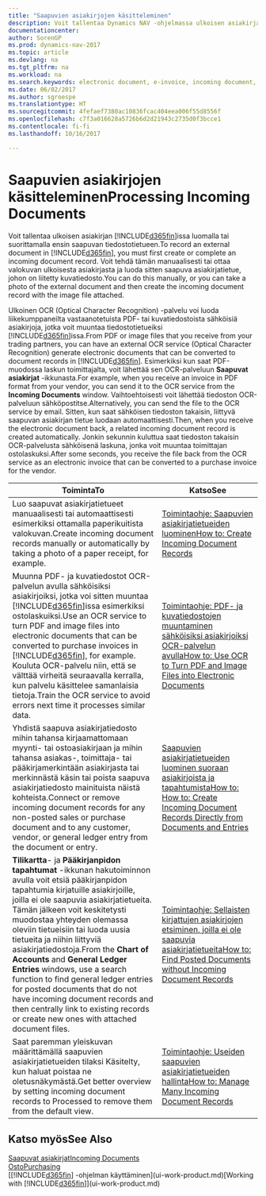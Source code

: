 ```yaml
---
title: "Saapuvien asiakirjojen käsitteleminen"
description: Voit tallentaa Dynamics NAV -ohjelmassa ulkoisen asiakirjan, kuten PDF-asiakirjan, luomalla tai suorittamalla ensin saapuvan tiedostotietueen.
documentationcenter: 
author: SorenGP
ms.prod: dynamics-nav-2017
ms.topic: article
ms.devlang: na
ms.tgt_pltfrm: na
ms.workload: na
ms.search.keywords: electronic document, e-invoice, incoming document, OCR, ecommerce, document exchange, import invoice
ms.date: 06/02/2017
ms.author: sgroespe
ms.translationtype: HT
ms.sourcegitcommit: 4fefaef7380ac10836fcac404eea006f55d8556f
ms.openlocfilehash: c7f3a016628a5726b6d2d21943c2735d0f3bcce1
ms.contentlocale: fi-fi
ms.lasthandoff: 10/16/2017

---
```

# <a name="processing-incoming-documents"></a><span data-ttu-id="2a90d-103">Saapuvien asiakirjojen käsitteleminen</span><span class="sxs-lookup"><span data-stu-id="2a90d-103">Processing Incoming Documents</span></span>
<span data-ttu-id="2a90d-104">Voit tallentaa ulkoisen asiakirjan [!INCLUDE[d365fin](includes/d365fin_md.md)]issa luomalla tai suorittamalla ensin saapuvan tiedostotietueen.</span><span class="sxs-lookup"><span data-stu-id="2a90d-104">To record an external document in [!INCLUDE[d365fin](includes/d365fin_md.md)], you must first create or complete an incoming document record.</span></span> <span data-ttu-id="2a90d-105">Voit tehdä tämän manuaalisesti tai ottaa valokuvan ulkoisesta asiakirjasta ja luoda sitten saapuva asiakirjatietue, johon on liitetty kuvatiedosto.</span><span class="sxs-lookup"><span data-stu-id="2a90d-105">You can do this manually, or you can take a photo of the external document and then create the incoming document record with the image file attached.</span></span>

<span data-ttu-id="2a90d-106">Ulkoinen OCR (Optical Character Recognition) -palvelu voi luoda liikekumppaneilta vastaanotetuista PDF- tai kuvatiedostoista sähköisiä asiakirjoja, jotka voit muuntaa tiedostotietueiksi [!INCLUDE[d365fin](includes/d365fin_md.md)]issa.</span><span class="sxs-lookup"><span data-stu-id="2a90d-106">From PDF or image files that you receive from your trading partners, you can have an external OCR service (Optical Character Recognition) generate electronic documents that can be converted to document records in [!INCLUDE[d365fin](includes/d365fin_md.md)].</span></span> <span data-ttu-id="2a90d-107">Esimerkiksi kun saat PDF-muodossa laskun toimittajalta, voit lähettää sen OCR-palveluun **Saapuvat asiakirjat** -ikkunasta.</span><span class="sxs-lookup"><span data-stu-id="2a90d-107">For example, when you receive an invoice in PDF format from your vendor, you can send it to the OCR service from the **Incoming Documents** window.</span></span> <span data-ttu-id="2a90d-108">Vaihtoehtoisesti voit lähettää tiedoston OCR-palveluun sähköpostitse.</span><span class="sxs-lookup"><span data-stu-id="2a90d-108">Alternatively, you can send the file to the OCR service by email.</span></span> <span data-ttu-id="2a90d-109">Sitten, kun saat sähköisen tiedoston takaisin, liittyvä saapuvan asiakirjan tietue luodaan automaattisesti.</span><span class="sxs-lookup"><span data-stu-id="2a90d-109">Then, when you receive the electronic document back, a related incoming document record is created automatically.</span></span> <span data-ttu-id="2a90d-110">Jonkin sekunnin kuluttua saat tiedoston takaisin OCR-palvelusta sähköisenä laskuna, jonka voit muuntaa toimittajan ostolaskuksi.</span><span class="sxs-lookup"><span data-stu-id="2a90d-110">After some seconds, you receive the file back from the OCR service as an electronic invoice that can be converted to a purchase invoice for the vendor.</span></span>

| <span data-ttu-id="2a90d-111">Toiminta</span><span class="sxs-lookup"><span data-stu-id="2a90d-111">To</span></span> | <span data-ttu-id="2a90d-112">Katso</span><span class="sxs-lookup"><span data-stu-id="2a90d-112">See</span></span> |
| --- | --- |
| <span data-ttu-id="2a90d-113">Luo saapuvat asiakirjatietueet manuaalisesti tai automaattisesti esimerkiksi ottamalla paperikuitista valokuvan.</span><span class="sxs-lookup"><span data-stu-id="2a90d-113">Create incoming document records manually or automatically by taking a photo of a paper receipt, for example.</span></span> |[<span data-ttu-id="2a90d-114">Toimintaohje: Saapuvien asiakirjatietueiden luominen</span><span class="sxs-lookup"><span data-stu-id="2a90d-114">How to: Create Incoming Document Records</span></span>](across-how-create-income-document-records.md) |
| <span data-ttu-id="2a90d-115">Muunna PDF- ja kuvatiedostot OCR-palvelun avulla sähköisiksi asiakirjoiksi, jotka voi sitten muuntaa [!INCLUDE[d365fin](includes/d365fin_md.md)]issa esimerkiksi ostolaskuiksi.</span><span class="sxs-lookup"><span data-stu-id="2a90d-115">Use an OCR service to turn PDF and image files into electronic documents that can be converted to purchase invoices in [!INCLUDE[d365fin](includes/d365fin_md.md)], for example.</span></span> <span data-ttu-id="2a90d-116">Kouluta OCR-palvelu niin, että se välttää virheitä seuraavalla kerralla, kun palvelu käsittelee samanlaisia tietoja.</span><span class="sxs-lookup"><span data-stu-id="2a90d-116">Train the OCR service to avoid errors next time it processes similar data.</span></span> |[<span data-ttu-id="2a90d-117">Toimintaohje: PDF- ja kuvatiedostojen muuntaminen sähköisiksi asiakirjoiksi OCR-palvelun avulla</span><span class="sxs-lookup"><span data-stu-id="2a90d-117">How to: Use OCR to Turn PDF and Image Files into Electronic Documents</span></span>](across-how-use-ocr-pdf-images-files.md) |
| <span data-ttu-id="2a90d-118">Yhdistä saapuva asiakirjatiedosto mihin tahansa kirjaamattomaan myynti- tai ostoasiakirjaan ja mihin tahansa asiakas-, toimittaja- tai pääkirjamerkintään asiakirjasta tai merkinnästä käsin tai poista saapuva asiakirjatiedosto mainituista näistä kohteista.</span><span class="sxs-lookup"><span data-stu-id="2a90d-118">Connect or remove incoming document records for any non-posted sales or purchase document and to any customer, vendor, or general ledger entry from the document or entry.</span></span> |[<span data-ttu-id="2a90d-119">Saapuvien asiakirjatietueiden luominen suoraan asiakirjoista ja tapahtumista</span><span class="sxs-lookup"><span data-stu-id="2a90d-119">How to: How to: Create Incoming Document Records Directly from Documents and Entries</span></span>](across-how-connect-disconnect-income-document-records.md) |
| <span data-ttu-id="2a90d-120">**Tilikartta**- ja **Pääkirjanpidon tapahtumat** -ikkunan hakutoiminnon avulla voit etsiä pääkirjanpidon tapahtumia kirjatuille asiakirjoille, joilla ei ole saapuvia asiakirjatietueita. Tämän jälkeen voit keskitetysti muodostaa yhteyden olemassa oleviin tietueisiin tai luoda uusia tietueita ja niihin liittyviä asiakirjatiedostoja.</span><span class="sxs-lookup"><span data-stu-id="2a90d-120">From the **Chart of Accounts** and **General Ledger Entries** windows, use a search function to find general ledger entries for posted documents that do not have incoming document records and then centrally link to existing records or create new ones with attached document files.</span></span> |[<span data-ttu-id="2a90d-121">Toimintaohje: Sellaisten kirjattujen asiakirjojen etsiminen, joilla ei ole saapuvia asiakirjatietueita</span><span class="sxs-lookup"><span data-stu-id="2a90d-121">How to: Find Posted Documents without Incoming Document Records</span></span>](across-how-find-posted-documents-without-income-document-records.md) |
| <span data-ttu-id="2a90d-122">Saat paremman yleiskuvan määrittämällä saapuvien asiakirjatietueiden tilaksi Käsitelty, kun haluat poistaa ne oletusnäkymästä.</span><span class="sxs-lookup"><span data-stu-id="2a90d-122">Get better overview by setting incoming document records to Processed to remove them from the default view.</span></span> |[<span data-ttu-id="2a90d-123">Toimintaohje: Useiden saapuvien asiakirjatietueiden hallinta</span><span class="sxs-lookup"><span data-stu-id="2a90d-123">How to: Manage Many Incoming Document Records</span></span>](across-how-manage-many-income-document-records.md) |

## <a name="see-also"></a><span data-ttu-id="2a90d-124">Katso myös</span><span class="sxs-lookup"><span data-stu-id="2a90d-124">See Also</span></span>
[<span data-ttu-id="2a90d-125">Saapuvat asiakirjat</span><span class="sxs-lookup"><span data-stu-id="2a90d-125">Incoming Documents</span></span>](across-income-documents.md)  
[<span data-ttu-id="2a90d-126">Osto</span><span class="sxs-lookup"><span data-stu-id="2a90d-126">Purchasing</span></span>](purchasing-manage-purchasing.md)  
<span data-ttu-id="2a90d-127">[[!INCLUDE[d365fin](includes/d365fin_md.md)] -ohjelman käyttäminen](ui-work-product.md)</span><span class="sxs-lookup"><span data-stu-id="2a90d-127">[Working with [!INCLUDE[d365fin](includes/d365fin_md.md)]](ui-work-product.md)</span></span>

